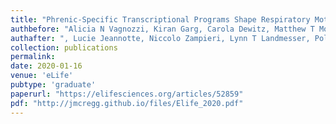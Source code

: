 ```yaml
---
title: "Phrenic-Specific Transcriptional Programs Shape Respiratory Motor Output"
authbefore: "Alicia N Vagnozzi, Kiran Garg, Carola Dewitz, Matthew T Moore,"
authafter: ", Lucie Jeannotte, Niccolo Zampieri, Lynn T Landmesser, Polyxeni Philippidou"
collection: publications
permalink:
date: 2020-01-16
venue: 'eLife'
pubtype: 'graduate'
paperurl: "https://elifesciences.org/articles/52859"
pdf: "http://jmcregg.github.io/files/Elife_2020.pdf"
---
```

